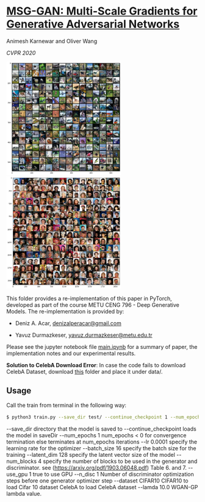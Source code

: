 # [MSG-GAN: Multi-Scale Gradients for Generative Adversarial Networks](https://arxiv.org/pdf/1903.06048.pdf)


Animesh Karnewar and Oliver Wang


*CVPR 2020*

<img src="doc/cifar10_res.png" width="300"/>
<img src="doc/celeba_res.png" width="300"/>

This folder provides a re-implementation of this paper in PyTorch, developed as part of the course METU CENG 796 - Deep Generative Models. The re-implementation is provided by:

* Deniz A. Acar, denizalperacar@gmail.com

* Yavuz Durmazkeser, yavuz.durmazkeser@metu.edu.tr


Please see the jupyter notebook file [main.ipynb](main.ipynb) for a summary of paper, the implementation notes and our experimental results.


**Solution to CelebA Download Error**: In case the code fails to download CelebA Dataset, download [this](https://drive.google.com/drive/folders/1hDQKv_NbYv2lk2sdBiVPQQivMWNSqTOC?usp=sharing) folder and place it under data/.


## Usage

Call the train from terminal in the following way:

```bash
$ python3 train.py --save_dir test/ --continue_checkpoint 1 --num_epochs 1 --lr 0.0001 --batch_size 16 --latent_dim 128 --num_blocks 4 --use_gpu 1 --n_disc 1 --dataset CIFAR10 --lamda 10.0
```
--save_dir <saveDir>  directory that the model is saved to
--continue_checkpoint loads the model in saveDir
--num_epochs 1        num_epochs < 0 for convergence termination else terminates at num_epochs iterations
--lr 0.0001           specify the learning rate for the optimizer
--batch_size 16       specify the batch size for the training
--latent_dim 128      specify the latent vector size of the model
--num_blocks 4        specify the number of blocks to be used in the generator and discriminator. see (https://arxiv.org/pdf/1903.06048.pdf) Table 6. and 7.
--use_gpu 1           true to use GPU
--n_disc 1            Number of discriminator optimization steps before one generator optimizer step
--dataset CIFAR10     CIFAR10 to load Cifar 10 dataset CelebA to load CelebA dataset
--lamda 10.0          WGAN-GP lambda value.
